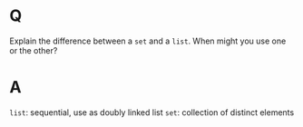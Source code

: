 # Q
Explain the difference between a `set` and a `list`. When might you use one or the other?

# A
`list`: sequential, use as doubly linked list
`set`: collection of distinct elements